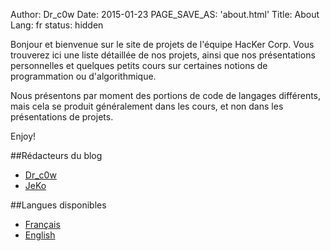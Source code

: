Author: Dr_c0w
Date: 2015-01-23
PAGE_SAVE_AS: 'about.html'
Title: About
Lang: fr
status: hidden

Bonjour et bienvenue sur le site de projets de l'équipe HacKer Corp.
Vous trouverez ici une liste détaillée de nos projets, ainsi que nos
présentations personnelles et quelques petits cours sur certaines
notions de programmation ou d'algorithmique. 

Nous présentons par moment des portions de code de langages
différents, mais cela se produit généralement dans les cours, et
non dans les présentations de projets.

Enjoy!

##Rédacteurs du blog
- [Dr_c0w](./dr_c0w.html)
- [JeKo](./jeko.html)

##Langues disponibles
- [Français](#)
- [English](en/)
